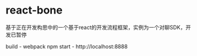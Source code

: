 # react-bone
基于正在开发构思中的一个基于react的开发流程框架，实例为一个对聊SDK，开发已暂停

build - webpack
npm start - http://localhost:8888
